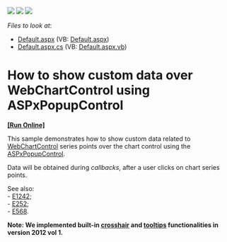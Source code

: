 <!-- default badges list -->
![](https://img.shields.io/endpoint?url=https://codecentral.devexpress.com/api/v1/VersionRange/128575598/13.1.4%2B)
[![](https://img.shields.io/badge/Open_in_DevExpress_Support_Center-FF7200?style=flat-square&logo=DevExpress&logoColor=white)](https://supportcenter.devexpress.com/ticket/details/E258)
[![](https://img.shields.io/badge/📖_How_to_use_DevExpress_Examples-e9f6fc?style=flat-square)](https://docs.devexpress.com/GeneralInformation/403183)
<!-- default badges end -->
<!-- default file list -->
*Files to look at*:

* [Default.aspx](./CS/ChartsExampleSite/Default.aspx) (VB: [Default.aspx](./VB/ChartsExampleSite/Default.aspx))
* [Default.aspx.cs](./CS/ChartsExampleSite/Default.aspx.cs) (VB: [Default.aspx.vb](./VB/ChartsExampleSite/Default.aspx.vb))
<!-- default file list end -->
# How to show custom data over WebChartControl using ASPxPopupControl
<!-- run online -->
**[[Run Online]](https://codecentral.devexpress.com/e258/)**
<!-- run online end -->


<p>This sample demonstrates how to show custom data related to <a href="http://documentation.devexpress.com/#XtraCharts/clsDevExpressXtraChartsWebWebChartControltopic"><u>WebChartControl</u></a> series points over the chart control using the <a href="http://documentation.devexpress.com/#AspNet/clsDevExpressWebASPxPopupControlASPxPopupControltopic"><u>ASPxPopupControl</u></a>.</p><p>Data will be obtained during <i>callbacks</i>, after a user clicks on chart series points.</p><p>See also:<br />
- <a href="https://www.devexpress.com/Support/Center/p/E1242">E1242</a>;<br />
- <a href="https://www.devexpress.com/Support/Center/p/E252">E252</a>;<br />
- <a href="https://www.devexpress.com/Support/Center/p/E568">E568</a>.</p><p><strong>Note: We implemented built-in </strong><a href="http://documentation.devexpress.com/#XtraCharts/CustomDocument11976"><strong><u>crosshair</u></strong></a><strong> </strong><strong>and </strong><a href="http://documentation.devexpress.com/#XtraCharts/CustomDocument11977"><strong><u>tooltips</u></strong></a><strong> </strong><strong> functionalities in version 2012 vol 1.</strong><br />
</p>

<br/>


